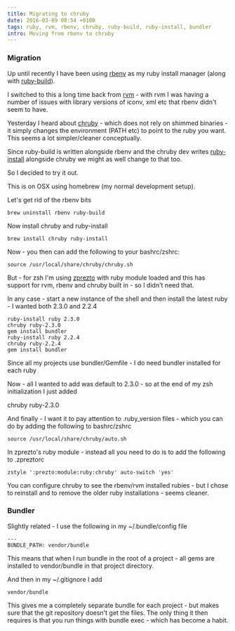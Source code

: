 ```yaml
---
title: Migrating to chruby
date: 2016-03-09 08:54 +0100
tags: ruby, rvm, rbenv, chruby, ruby-build, ruby-install, bundler
intro: Moving from rbenv to chruby
---
```


### Migration

Up until recently I have been using [rbenv](https://github.com/rbenv/rbenv) as my ruby install manager (along with [ruby-build](https://github.com/rbenv/ruby-build)).

I switched to this a long time back from [rvm](https://rvm.io/) - with rvm I was having a number of issues with library versions of iconv, xml etc that rbenv didn't seem to have.

Yesterday I heard about [chruby](https://github.com/postmodern/chruby) - which does not rely on shimmed binaries - it simply changes the environment (PATH etc) to point to the ruby you want. This seems a lot simpler/cleaner conceptually.

Since ruby-build is written alongside rbenv and the chruby dev writes [ruby-install](https://github.com/postmodern/ruby-install) alongside chruby we might as well change to that too.

So I decided to try it out.

This is on OSX using homebrew (my normal development setup).

Let's get rid of the rbenv bits

    brew uninstall rbenv ruby-build

Now install chruby and ruby-install

    brew install chruby ruby-install

Now - you then can add the following to your bashrc/zshrc:

    source /usr/local/share/chruby/chruby.sh

But - for zsh I'm using [zprezto](https://github.com/sorin-ionescu/prezto) with ruby module loaded and this has support for rvm, rbenv and chruby built in - so I didn't need that.

In any case - start a new instance of the shell and then install the latest ruby - I wanted both 2.3.0 and 2.2.4

    ruby-install ruby 2.3.0
    chruby ruby-2.3.0
    gem install bundler
    ruby-install ruby 2.2.4
    chruby ruby-2.2.4
    gem install bundler

Since all my projects use bundler/Gemfile - I do need bundler installed for each ruby

Now - all I wanted to add was default to 2.3.0 - so at the end of my zsh initialization I just added

chruby ruby-2.3.0

And finally - I want it to pay attention to .ruby_version files - which you can do by adding the following to bashrc/zshrc

    source /usr/local/share/chruby/auto.sh

In zprezto's ruby module - instead all you need to do is to add the following to .zpreztorc

    zstyle ':prezto:module:ruby:chruby' auto-switch 'yes'

You can configure chruby to see the rbenv/rvm installed rubies - but I chose to reinstall and to remove the older ruby installations - seems cleaner.

### Bundler

Slightly related - I use the following in my ~/.bundle/config file

    ---
    BUNDLE_PATH: vendor/bundle

This means that when I run bundle in the root of a project - all gems are installed to vendor/bundle in that project directory.

And then in my ~/.gitignore I add

    vendor/bundle

This gives me a completely separate bundle for each project - but makes sure that the git repository doesn't get the files. The only thing it then requires is that you run things with bundle exec - which has become a habit.
